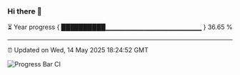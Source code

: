 ### Hi there 👋

⏳ Year progress { ██████████▁▁▁▁▁▁▁▁▁▁▁▁▁▁▁▁▁▁▁▁ } 36.65 %

---

⏰ Updated on Wed, 14 May 2025 18:24:52 GMT

![Progress Bar CI](https://github.com/liununu/liununu/workflows/Progress%20Bar%20CI/badge.svg)
